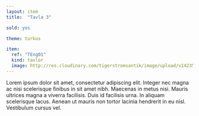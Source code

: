 ```yaml
---
layout: item
title:  "Tavla 3"

sold: yes

theme: turkos

item:
  ref: "TEng01"
  kind: tavlor
  image: http://res.cloudinary.com/tigerstromsantik/image/upload/v1423508159/Engelsk_konstn%C3%A4r_zdz0ot.jpg
---
```


Lorem ipsum dolor sit amet, consectetur adipiscing elit. Integer nec magna ac nisi scelerisque finibus in sit amet nibh. Maecenas in metus nisi. Mauris ultrices magna a viverra facilisis. Duis id facilisis urna. In aliquam scelerisque lacus. Aenean ut mauris non tortor lacinia hendrerit in eu nisl. Vestibulum cursus vel.
